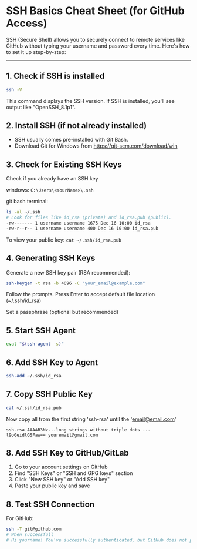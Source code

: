 # SSH Basics Cheat Sheet (for GitHub Access)

SSH (Secure Shell) allows you to securely connect to remote services like GitHub without typing your username and password every time. Here's how to set it up step-by-step:

---
## 1. Check if SSH is installed

```bash
ssh -V
```
This command displays the SSH version. If SSH is installed, you'll see output like "OpenSSH_8.1p1".
## 2. Install SSH (if not already installed)

- SSH usually comes pre-installed with Git Bash. 
- Download Git for Windows from https://git-scm.com/download/win
## 3. Check for Existing SSH Keys
Check if you already have an SSH key 

windows: `C:\Users\<YourName>\.ssh`

git bash terminal:
```bash
ls -al ~/.ssh
# Look for files like id_rsa (private) and id_rsa.pub (public).
-rw------- 1 username username 1675 Dec 16 10:00 id_rsa
-rw-r--r-- 1 username username 400 Dec 16 10:00 id_rsa.pub
```
To view your public key:
`cat ~/.ssh/id_rsa.pub`

## 4. Generating SSH Keys
Generate a new SSH key pair (RSA recommended):

```bash
ssh-keygen -t rsa -b 4096 -C "your_email@example.com"
``` 
Follow the prompts. Press Enter to accept default file location (~/.ssh/id_rsa)

Set a passphrase (optional but recommended)

## 5. Start SSH Agent

```bash
eval "$(ssh-agent -s)"
```

## 6. Add SSH Key to Agent


```bash
ssh-add ~/.ssh/id_rsa
```


## 7. Copy SSH Public Key

```bash
cat ~/.ssh/id_rsa.pub
```
Now copy all from the first string 'ssh-rsa' until the 'email@email.com'
```
ssh-rsa AAAAB3Nz...long strings without triple dots ... l9oGeidlGSFaw== youremail@gmail.com
```
## 8. Add SSH Key to GitHub/GitLab

1. Go to your account settings on GitHub
2. Find "SSH Keys" or "SSH and GPG keys" section
3. Click "New SSH key" or "Add SSH key"
4. Paste your public key and save

## 8. Test SSH Connection

For GitHub:

```bash
ssh -T git@github.com
# When successfull
# Hi yourname! You've successfully authenticated, but GitHub does not provide shell access.
```
